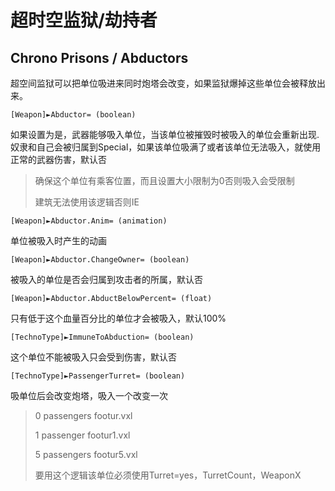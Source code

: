超时空监狱/劫持者
===============
Chrono Prisons / Abductors
--------------------------

超空间监狱可以把单位吸进来同时炮塔会改变，如果监狱爆掉这些单位会被释放出来。

    [Weapon]►Abductor= (boolean)

如果设置为是，武器能够吸入单位，当该单位被摧毁时被吸入的单位会重新出现.奴隶和自己会被归属到Special，如果该单位吸满了或者该单位无法吸入，就使用正常的武器伤害，默认否

> 确保这个单位有乘客位置，而且设置大小限制为0否则吸入会受限制
> 
> 建筑无法使用该逻辑否则IE

    [Weapon]►Abductor.Anim= (animation)

单位被吸入时产生的动画

    [Weapon]►Abductor.ChangeOwner= (boolean)

被吸入的单位是否会归属到攻击者的所属，默认否

    [Weapon]►Abductor.AbductBelowPercent= (float)

只有低于这个血量百分比的单位才会被吸入，默认100%

    [TechnoType]►ImmuneToAbduction= (boolean)

这个单位不能被吸入只会受到伤害，默认否

    [TechnoType]►PassengerTurret= (boolean)

吸单位后会改变炮塔，吸入一个改变一次

> 0 passengers footur.vxl
> 
> 1 passenger footur1.vxl
> 
> 5 passengers footur5.vxl
> 
> 要用这个逻辑该单位必须使用Turret=yes，TurretCount，WeaponX
